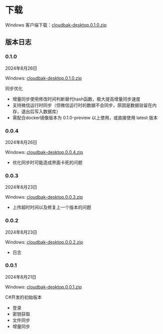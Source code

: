 # 下载

Windows 客户端下载：[cloudbak-desktop.0.1.0.zip](https://wwij.lanzout.com/imkw02ant6ri)

## 版本日志

### 0.1.0

2024年8月26日

Windows: [cloudbak-desktop.0.1.0.zip](https://wwij.lanzout.com/imkw02ant6ri)

同步优化
* 增量同步使用修改时间判断替代hash函数，极大提高增量同步速度
* 支持微信运行时同步（但微信运行时的数据不会同步，原因是数据驻留在内存，退出后写入数据库）
* 需配合docker镜像版本为 0.1.0-preview 以上使用，或直接使用 latest 版本

### 0.0.4

2024年8月26日

Windows: [cloudbak-desktop.0.0.4.zip](http://desktop.cloudbak.org/cloudbak-desktop.0.0.4.zip)

* 优化同步时可能造成界面卡死的问题

### 0.0.3

2024年8月23日

Windows: [cloudbak-desktop.0.0.3.zip](http://desktop.cloudbak.org/cloudbak-desktop.0.0.3.zip)

* 上传超时时间以及修复上一个版本的问题

### 0.0.2

2024年8月23日

Windows: [cloudbak-desktop.0.0.2.zip](http://desktop.cloudbak.org/cloudbak-desktop.0.0.2.zip)

* 日志


### 0.0.1

2024年8月21日

Windows: [cloudbak-desktop.0.0.1.zip](http://desktop.cloudbak.org/cloudbak-desktop.0.0.1.zip)

C#开发的初始版本

* 登录
* 密钥获取
* 文件同步
* 增量同步
